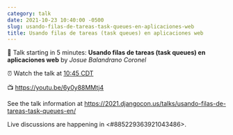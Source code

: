 ```yaml
---
category: talk
date: 2021-10-23 10:40:00 -0500
slug: usando-filas-de-tareas-task-queues-en-aplicaciones-web
title: Usando filas de tareas (task queues) en aplicaciones web
---
```


:tada: Talk starting in 5 minutes: **Usando filas de tareas (task queues) en aplicaciones web** by *Josue Balandrano Coronel*

:alarm_clock: Watch the talk at [10:45 CDT](https://time.is/compare/1045AM_23_October_2021_in_Chicago)

:tv: https://youtu.be/6y0y88MMtj4

See the talk information at https://2021.djangocon.us/talks/usando-filas-de-tareas-task-queues-en/

Live discussions are happening in <#885229363921043486>.